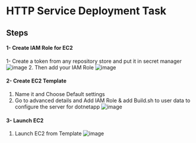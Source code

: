 # HTTP Service Deployment Task
## Steps

#### 1- Create IAM Role for EC2
1- Create a token from any repository store and put it in secret manager
![image](https://github.com/user-attachments/assets/4a159f9b-bb25-4ce7-b853-cb491d530d02)
2. Then add your IAM Role 
![image](https://github.com/user-attachments/assets/85b2a70d-3515-4058-a7e8-b3edc68359f9)

#### 2- Create EC2 Template 
1. Name it and Choose Default settings
2. Go to advanced details and Add IAM Role & add Build.sh to user data to configure the server for dotnetapp
![image](https://github.com/user-attachments/assets/da398e3d-17fa-4e0c-bc2e-14a7feb4749e)

#### 3- Launch EC2
1. Launch EC2 from Template
![image](https://github.com/user-attachments/assets/252dad1e-e190-4517-8f44-48a0bbf0193b)
